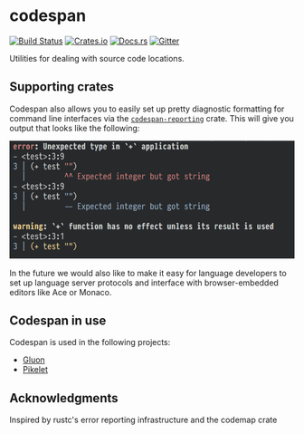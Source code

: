 # codespan

[![Build Status][travis-badge]][travis-url]
[![Crates.io][crate-badge]][crate-url]
[![Docs.rs][docs-badge]][docs-url]
[![Gitter][gitter-badge]][gitter-lobby]

[travis-badge]: https://travis-ci.org/brendanzab/codespan.svg?branch=master
[travis-url]: https://travis-ci.org/brendanzab/codespan
[crate-url]: https://crates.io/crates/codespan
[crate-badge]: https://img.shields.io/crates/v/codespan.svg
[docs-url]: https://docs.rs/codespan
[docs-badge]: https://docs.rs/codespan/badge.svg
[gitter-badge]: https://badges.gitter.im/codespan-rs/codespan.svg
[gitter-lobby]: https://gitter.im/codespan-rs/Lobby

Utilities for dealing with source code locations.

## Supporting crates

Codespan also allows you to easily set up pretty diagnostic formatting for
command line interfaces via the [`codespan-reporting`][codespan-reporting]
crate. This will give you output that looks like the following:

![screenshot](./codespan-reporting/assets/screenshot.png)

In the future we would also like to make it easy for language developers to set
up language server protocols and interface with browser-embedded editors like
Ace or Monaco.

[codespan-reporting]: https://crates.io/crates/codespan-reporting

## Codespan in use

Codespan is used in the following projects:

- [Gluon](https://github.com/gluon-lang/gluon)
- [Pikelet](https://github.com/brendanzab/pikelet)

## Acknowledgments

Inspired by rustc's error reporting infrastructure and the codemap crate
